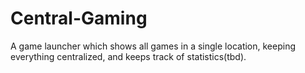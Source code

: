 # Central-Gaming
A game launcher which shows all games in a single location, keeping everything centralized, and keeps track of statistics(tbd).
